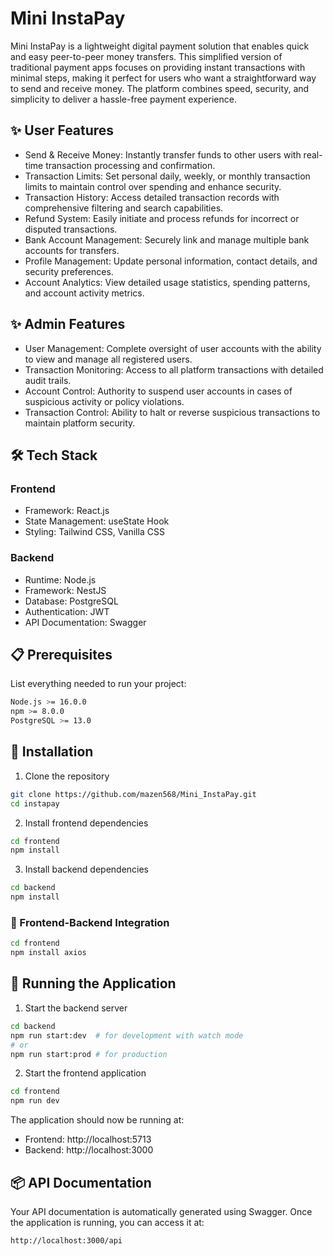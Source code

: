 # Mini InstaPay

Mini InstaPay is a lightweight digital payment solution that enables quick and easy peer-to-peer money transfers. This simplified version of traditional payment apps focuses on providing instant transactions with minimal steps, making it perfect for users who want a straightforward way to send and receive money. The platform combines speed, security, and simplicity to deliver a hassle-free payment experience.


## ✨ User Features

* Send & Receive Money: Instantly transfer funds to other users with real-time transaction processing and confirmation.
* Transaction Limits: Set personal daily, weekly, or monthly transaction limits to maintain control over spending and enhance security.
* Transaction History: Access detailed transaction records with comprehensive filtering and search capabilities.
* Refund System: Easily initiate and process refunds for incorrect or disputed transactions.
* Bank Account Management: Securely link and manage multiple bank accounts for transfers.
* Profile Management: Update personal information, contact details, and security preferences.
* Account Analytics: View detailed usage statistics, spending patterns, and account activity metrics.

## ✨ Admin Features

* User Management: Complete oversight of user accounts with the ability to view and manage all registered users.
* Transaction Monitoring: Access to all platform transactions with detailed audit trails.
* Account Control: Authority to suspend user accounts in cases of suspicious activity or policy violations.
* Transaction Control: Ability to halt or reverse suspicious transactions to maintain platform security.

## 🛠️ Tech Stack

### Frontend
* Framework: React.js
* State Management: useState Hook
* Styling: Tailwind CSS, Vanilla CSS

### Backend
* Runtime: Node.js
* Framework: NestJS
* Database: PostgreSQL
* Authentication: JWT
* API Documentation: Swagger


## 📋 Prerequisites

List everything needed to run your project:

```bash
Node.js >= 16.0.0
npm >= 8.0.0
PostgreSQL >= 13.0 
```

## 🔧 Installation

1. Clone the repository
```bash
git clone https://github.com/mazen568/Mini_InstaPay.git
cd instapay
```

2. Install frontend dependencies
```bash
cd frontend
npm install
```

3. Install backend dependencies
```bash
cd backend
npm install
```

### 🔌 Frontend-Backend Integration
```bash
cd frontend
npm install axios
```

## 🚀 Running the Application

1. Start the backend server
```bash
cd backend
npm run start:dev  # for development with watch mode
# or
npm run start:prod # for production
```

2. Start the frontend application
```bash
cd frontend
npm run dev
```

The application should now be running at:
* Frontend: http://localhost:5713
* Backend: http://localhost:3000


## 📦 API Documentation

Your API documentation is automatically generated using Swagger. Once the application is running, you can access it at:

```
http://localhost:3000/api
```

